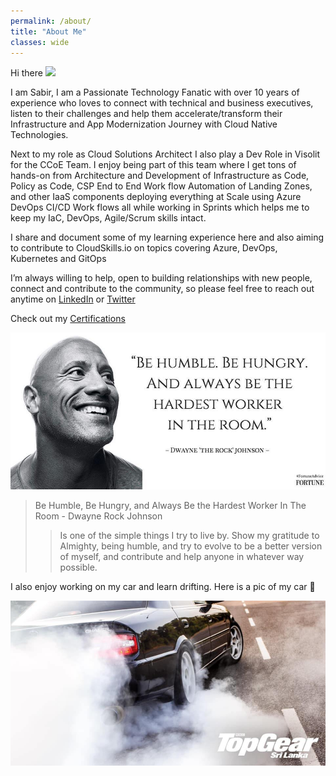 ```yaml
---
permalink: /about/
title: "About Me"
classes: wide
---
```


Hi there <img src="https://raw.githubusercontent.com/MartinHeinz/MartinHeinz/master/wave.gif" width="30px">

I am Sabir, I am a Passionate Technology Fanatic with over 10 years of experience who loves to connect with technical and business executives, listen to their challenges and help them accelerate/transform their Infrastructure and App Modernization Journey with Cloud Native Technologies.

Next to my role as Cloud Solutions Architect I also play a Dev Role in Visolit for the CCoE Team. I enjoy being part of this team where I get tons of hands-on from Architecture and Development of Infrastructure as Code, Policy as Code, CSP End to End Work flow Automation of Landing Zones, and other IaaS components deploying everything at Scale using Azure DevOps CI/CD Work flows all while working in Sprints which helps me to keep my IaC, DevOps, Agile/Scrum skills intact.

I share and document some of my learning experience here and also aiming to contribute to CloudSkills.io on topics covering Azure, DevOps, Kubernetes and GitOps

I’m always willing to help, open to building relationships with new people, connect and contribute to the community, so please feel free to reach out anytime on [LinkedIn](https://www.linkedin.com/in/sabirm/) or [Twitter](https://twitter.com/sabirmoe/)

Check out my [Certifications](https://www.credly.com/users/sabirmohamed)

![Rock.png](/Images/AboutMe/Rock.jpg)

>Be Humble, Be Hungry, and Always Be the Hardest Worker In The Room - Dwayne Rock Johnson
>>Is one of the simple things I try to live by. Show my gratitude to Almighty, being humble, and try to evolve to be a better version of myself, and contribute and help anyone in whatever way possible. 


I also enjoy working on my car and learn drifting. Here is a pic of my car 👋

![Mycar.png](/Images/AboutMe/Mycar.jpg)